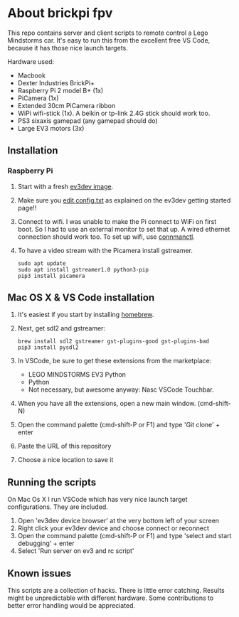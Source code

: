 # About brickpi fpv #

This repo contains server and client scripts to remote control a Lego Mindstorms car. It's easy to run this from the excellent free VS Code, because it has those nice launch targets.

Hardware used:

* Macbook
* Dexter Industries BrickPi+
* Raspberry Pi 2 model B+ (1x)
* PiCamera (1x)
* Extended 30cm PiCamera ribbon
* WiPi wifi-stick (1x). A belkin or tp-link 2.4G stick should work too.
* PS3 sixaxis gamepad (any gamepad should do)
* Large EV3 motors (3x)


## Installation ##

### Raspberry Pi ###

1. Start with a fresh [ev3dev image](https://www.ev3dev.org/downloads/). 

2. Make sure you [edit config.txt](https://www.ev3dev.org/docs/getting-started/) as explained on the ev3dev getting started page!!

3. Connect to wifi. I was unable to make the Pi connect to WiFi on first boot. So I had to use an external monitor to set that up. A wired ethernet connection should work too. To set up wifi, use [connmanctl](https://www.ev3dev.org/docs/tutorials/setting-up-wifi-using-the-command-line/).

4. To have a video stream with the Picamera install gstreamer.

    ```shell
    sudo apt update
    sudo apt install gstreamer1.0 python3-pip
    pip3 install picamera
    ```



## Mac OS X & VS Code installation ##

1. It's easiest if you start by installing [homebrew](http://brew.sh).

2. Next, get sdl2 and gstreamer:

    ```shell
    brew install sdl2 gstreamer gst-plugins-good gst-plugins-bad
    pip3 install pysdl2
    ```

3. In VSCode, be sure to get these extensions from the marketplace:
    * LEGO MINDSTORMS EV3 Python
    * Python
    * Not necessary, but awesome anyway: Nasc VSCode Touchbar.

4. When you have all the extensions, open a new main window. (cmd-shift-N)

5. Open the command palette (cmd-shift-P or F1) and type 'Git clone' + enter

6. Paste the URL of this repository

7. Choose a nice location to save it


## Running the scripts ##

On Mac Os X I run VSCode which has very nice launch target configurations. They are included.

1. Open 'ev3dev device browser' at the very bottom left of your screen
2. Right click your ev3dev device and choose connect or reconnect
3. Open the command palette (cmd-shift-P or F1) and type 'select and start debugging' + enter
4. Select 'Run server on ev3 and rc script'


## Known issues ##
This scripts are a collection of hacks. There is little error catching. Results might be unpredictable with different hardware. Some contributions to better error handling would be appreciated.